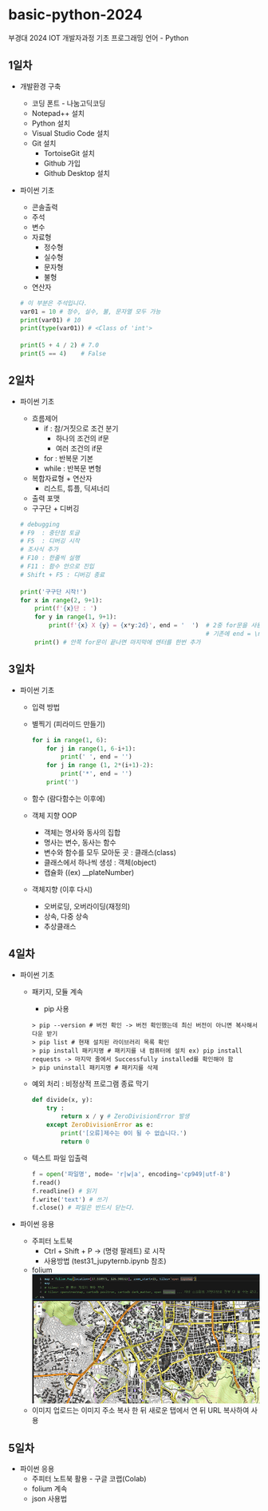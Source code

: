 # basic-python-2024
부경대 2024 IOT 개발자과정 기초 프로그래밍 언어 - Python

## 1일차
- 개발환경 구축
    - 코딩 폰트 - 나눔고딕코딩
    - Notepad++ 설치
    - Python 설치
    - Visual Studio Code 설치
    - Git 설치
        - TortoiseGit 설치
        - Github 가입
        - Github Desktop 설치

- 파이썬 기초
    - 콘솔출력
    - 주석    
    - 변수
    - 자료형
        - 정수형
        - 실수형
        - 문자형
        - 불형
    - 연산자

    ```python
    # 이 부분은 주석입니다.
    var01 = 10 # 정수, 실수, 불, 문자열 모두 가능
    print(var01) # 10
    print(type(var01)) # <Class of 'int'>

    print(5 + 4 / 2) # 7.0
    print(5 == 4)    # False
    ```

## 2일차
- 파이썬 기초
    - 흐름제어
        - if : 참/거짓으로 조건 분기
            - 하나의 조건의 if문
            - 여러 조건의 if문
        - for : 반복문 기본
        - while : 반복문 변형
    - 복합자료형 + 연산자
        - 리스트, 튜플, 딕셔너리
    - 출력 포맷
    - 구구단 + 디버깅

    ```python
    # debugging
    # F9  : 중단점 토글        
    # F5  : 디버깅 시작
    # 조사식 추가
    # F10 : 한줄씩 실행
    # F11 : 함수 안으로 진입
    # Shift + F5 : 디버깅 종료
    
    print('구구단 시작!')
    for x in range(2, 9+1):
        print(f'{x}단 : ')
        for y in range(1, 9+1):
            print(f'{x} X {y} = {x*y:2d}', end = '  ')  # 2중 for문을 사용하면 이렇게 세 문장만으로 끝낼수 있다.
                                                        # 기존에 end = \n으로 설정되어 있는데 이를 end = ' '로 바꿔준다.
        print() # 안쪽 for문이 끝나면 마지막에 엔터를 한번 추가
    ```

## 3일차
- 파이썬 기초
    - 입력 방법
    - 별찍기 (피라미드 만들기)
    
        ```python
        for i in range(1, 6):
            for j in range(1, 6-i+1):
                print(' ', end = '')
            for j in range (1, 2*(i+1)-2):
                print('*', end = '') 
            print('') 
        ```
    - 함수 (람다함수는 이후에)
    - 객체 지향 OOP
        - 객체는 명사와 동사의 집합
        - 명사는 변수, 동사는 함수
        - 변수와 함수를 모두 모아둔 곳 : 클래스(class)
        - 클래스에서 하나씩 생성 : 객체(object)
        - 캡슐화 ((ex) __plateNumber)
    - 객체지향 (이후 다시)
        - 오버로딩, 오버라이딩(재정의)
        - 상속, 다중 상속
        - 추상클래스
    
## 4일차
- 파이썬 기초
    - 패키지, 모듈 계속
        - pip 사용
        
        ```shell
        > pip --version # 버전 확인 -> 버전 확인했는데 최신 버전이 아니면 복사해서 다운 받기
        > pip list # 현재 설치된 라이브러리 목록 확인
        > pip install 패키지명 # 패키지를 내 컴퓨터에 설치 ex) pip install requests -> 마지막 줄에서 Successfully installed를 확인해야 함
        > pip uninstall 패키지명 # 패키지를 삭제 
        ```
    - 예외 처리 : 비정상적 프로그램 종료 막기

        ```python
        def divide(x, y):
            try : 
                return x / y # ZeroDivisionError 발생
            except ZeroDivisionError as e:
                print('[오류]제수는 0이 될 수 없습니다.') 
                return 0
        ```
    - 텍스트 파일 입출력

        ```python
        f = open('파일명', mode= 'r|w|a', encoding='cp949|utf-8')
        f.read()
        f.readline() # 읽기
        f.write('text') # 쓰기
        f.close() # 파일은 반드시 닫는다.
        ```

- 파이썬 응용
    - 주피터 노트북
        - Ctrl + Shift + P -> (명령 팔레트) 로 시작
        - 사용방법 (test31_jupyternb.ipynb 참조)
    - folium
    ![folium 사용법](https://raw.githubusercontent.com/c9yu/basic-python-2024/main/images/python_001.png)
    - 이미지 업로드는 이미지 주소 복사 한 뒤 새로운 탭에서 연 뒤 URL 복사하여 사용

## 5일차
- 파이썬 응용
    - 주피터 노트북 활용 - 구글 코랩(Colab)
    - folium 계속
    - json 사용법